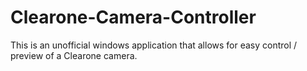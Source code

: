 # Clearone-Camera-Controller
This is an unofficial windows application that allows for easy control / preview of a Clearone camera.
